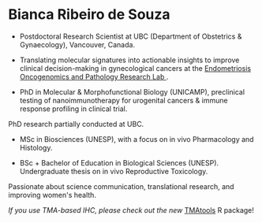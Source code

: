 # Bianca Ribeiro de Souza

 - Postdoctoral Research Scientist at UBC (Department of Obstetrics & Gynaecology), Vancouver, Canada.

- Translating molecular signatures into actionable insights to improve clinical decision-making in gynecological cancers at the [Endometriosis Oncogenomics and Pathology Research Lab
](https://www.edgeresearch.ca/bianca).

- PhD in Molecular & Morphofunctional Biology (UNICAMP), preclinical testing of nanoimmunotherapy for urogenital cancers & immune response profiling in clinical trial.

PhD research partially conducted at UBC.

- MSc in Biosciences (UNESP), with a focus on in vivo Pharmacology and Histology.

- BSc + Bachelor of Education in Biological Sciences (UNESP). Undergraduate thesis on in vivo Reproductive Toxicology.

Passionate about science communication, translational research, and improving women's health.

_If you use TMA-based IHC, please check out the new_ [TMAtools](https://edgeresearch-ca.github.io/TMAtools/) R package!
